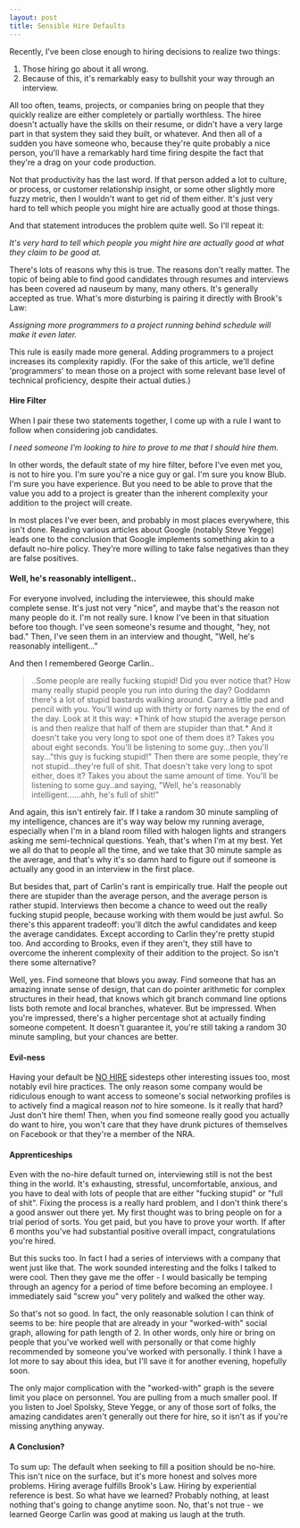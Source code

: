 ```yaml
---
layout: post
title: Sensible Hire Defaults
---
```


Recently, I've been close enough to hiring decisions to realize two things:

1.  Those hiring go about it all wrong.
2.  Because of this, it's remarkably easy to bullshit your way through an interview.

All too often, teams, projects, or companies bring on people that they quickly realize are either completely or partially worthless.  The hiree doesn't actually have the skills on their resume, or didn't have a very large part in that system they said they built, or whatever.  And then all of a sudden you have someone who, because they're quite probably a nice person, you'll have a remarkably hard time firing despite the fact that they're a drag on your code production.

Not that productivity has the last word.  If that person added a lot to culture, or process, or customer relationship insight, or some other slightly more fuzzy metric, then I wouldn't want to get rid of them either.  It's just very hard to tell which people you might hire are actually good at those things.

And that statement introduces the problem quite well.  So I'll repeat it:

*It's very hard to tell which people you might hire are actually good at what they claim to be good at.*

There's lots of reasons why this is true.  The reasons don't really matter.  The topic of being able to find good candidates through resumes and interviews has been covered ad nauseum by many, many others.  It's generally accepted as true.  What's more disturbing is pairing it directly with Brook's Law:

*Assigning more programmers to a project running behind schedule will make it even later.*

This rule is easily made more general.  Adding programmers to a project increases its complexity rapidly.  (For the sake of this article, we'll define 'programmers' to mean those on a project with some relevant base level of technical proficiency, despite their actual duties.)  

#### Hire Filter


When I pair these two statements together, I come up with a rule I want to follow when considering job candidates.

*I need someone I'm looking to hire to prove to me that I should hire them.*

In other words, the default state of my hire filter, before I've even met you, is not to hire you.  I'm sure you're a nice guy or gal.  I'm sure you know Blub.  I'm sure you have experience.  But you need to be able to prove that the value you add to a project is greater than the inherent complexity your addition to the project will create.

In most places I've ever been, and probably in most places everywhere, this isn't done.  Reading various articles about Google (notably Steve Yegge) leads one to the conclusion that Google implements something akin to a default no-hire policy.  They're more willing to take false negatives than they are false positives.

#### Well, he's reasonably intelligent..


For everyone involved, including the interviewee, this should make complete sense.  It's just not very "nice", and maybe that's the reason not many people do it.  I'm not really sure.  I know I've been in that situation before too though.  I've seen someone's resume and thought, "hey, not bad."  Then, I've seen them in an interview and thought, "Well, he's reasonably intelligent..."

And then I remembered George Carlin..  

<blockquote>
<George Carlin>
	..Some people are really fucking stupid!
	Did you ever notice that? How many really stupid people you run into during the day? Goddamn there's a lot of stupid bastards walking around.  Carry a little pad and pencil with you. You'll wind up with thirty or forty names by the end of the day.  Look at it this way: *Think of how stupid the average person is and then realize that half of them are stupider than that.*  And it doesn't take you very long to spot one of them does it?  Takes you about eight seconds.  You'll be listening to some guy...then you'll say..."this guy is fucking stupid!"  
	Then there are some people, they're not stupid...they're full of shit.  That doesn't take very long to spot either, does it?  Takes you about the same amount of time.  You'll be listening to some guy..and saying, "Well, he's reasonably intelligent......ahh, he's full of shit!"
</George Carlin>
</blockquote>

And again, this isn't entirely fair.  If I take a random 30 minute sampling of my intelligence, chances are it's way way below my running average, especially when I'm in a bland room filled with halogen lights and strangers asking me semi-technical questions.  Yeah, that's when I'm at my best.  Yet we all do that to people all the time, and we take that 30 minute sample as the average, and that's why it's so damn hard to figure out if someone is actually any good in an interview in the first place.

But besides that, part of Carlin's rant is empirically true.  Half the people out there are stupider than the average person, and the average person is rather stupid.  Interviews then become a chance to weed out the really fucking stupid people, because working with them would be just awful.  So there's this apparent tradeoff: you'll ditch the awful candidates and keep the average candidates.  Except according to Carlin they're pretty stupid too.  And according to Brooks, even if they aren't, they still have to overcome the inherent complexity of their addition to the project.  So isn't there some alternative?

Well, yes.  Find someone that blows you away.  Find someone that has an amazing innate sense of design, that can do pointer arithmetic for complex structures in their head, that knows which git branch command line options lists both remote and local branches, whatever.  But be impressed.  When you're impressed, there's a higher percentage shot at actually finding someone competent.  It doesn't guarantee it, you're still taking a random 30 minute sampling, but your chances are better.

#### Evil-ness


Having your default be [NO HIRE](http://github.com/raganwald/homoiconic/blob/master/2009-06-26/no_hire.md#readme) sidesteps other interesting issues too, most notably evil hire practices.  The only reason some company would be ridiculous enough to want access to someone's social networking profiles is to actively find a magical reason *not* to hire someone.  Is it really that hard?  Just don't hire them!  Then, when you find someone really good you actually do want to hire, you won't care that they have drunk pictures of themselves on Facebook or that they're a member of the NRA.

#### Apprenticeships


Even with the no-hire default turned on, interviewing still is not the best thing in the world.  It's exhausting, stressful, uncomfortable, anxious, and you have to deal with lots of people that are either "fucking stupid" or "full of shit".  Fixing the process is a really hard problem, and I don't think there's a good answer out there yet.  My first thought was to bring people on for a trial period of sorts.  You get paid, but you have to prove your worth.  If after 6 months you've had substantial positive overall impact, congratulations you're hired.  

But this sucks too.  In fact I had a series of interviews with a company that went just like that.  The work sounded interesting and the folks I talked to were cool.  Then they gave me the offer - I would basically be temping through an agency for a period of time before becoming an employee.  I immediately said "screw you" very politely and walked the other way.

So that's not so good.  In fact, the only reasonable solution I can think of seems to be: hire people that are already in your "worked-with" social graph, allowing for path length of 2.  In other words, only hire or bring on people that you've worked well with personally or that come highly recommended by someone you've worked with personally.  I think I have a lot more to say about this idea, but I'll save it for another evening, hopefully soon.

The only major complication with the "worked-with" graph is the severe limit you place on personnel.  You are pulling from a much smaller pool.  If you listen to Joel Spolsky, Steve Yegge, or any of those sort of folks, the amazing candidates aren't generally out there for hire, so it isn't as if you're missing anything anyway.

#### A Conclusion?


To sum up: The default when seeking to fill a position should be no-hire.  This isn't nice on the surface, but it's more honest and solves more problems.   Hiring average fulfills Brook's Law.  Hiring by experiential reference is best.  So what have we learned?  Probably nothing, at least nothing that's going to change anytime soon.  No, that's not true - we learned George Carlin was good at making us laugh at the truth.
